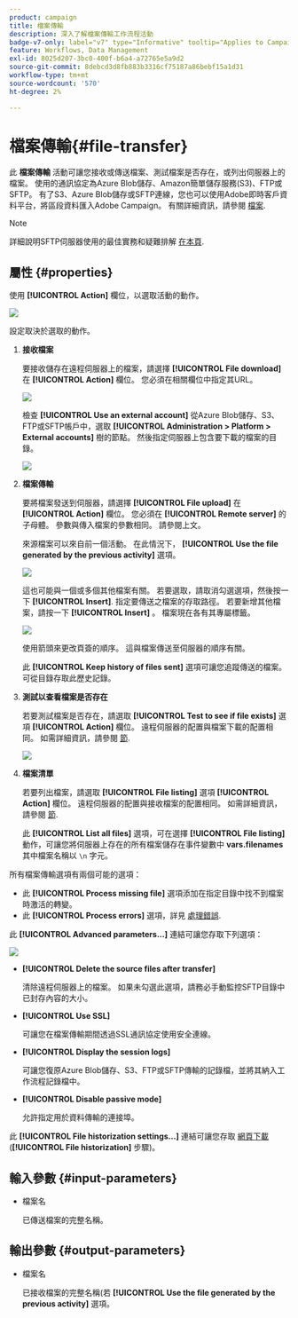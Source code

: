 ```yaml
---
product: campaign
title: 檔案傳輸
description: 深入了解檔案傳輸工作流程活動
badge-v7-only: label="v7" type="Informative" tooltip="Applies to Campaign Classic v7 only"
feature: Workflows, Data Management
exl-id: 8025d207-3bc0-400f-b6a4-a72765e5a9d2
source-git-commit: 8debcd3d8fb883b3316cf75187a86bebf15a1d31
workflow-type: tm+mt
source-wordcount: '570'
ht-degree: 2%

---
```


# 檔案傳輸{#file-transfer}



此 **檔案傳輸** 活動可讓您接收或傳送檔案、測試檔案是否存在，或列出伺服器上的檔案。 使用的通訊協定為Azure Blob儲存、Amazon簡單儲存服務(S3)、FTP或SFTP。
有了S3、Azure Blob儲存或SFTP連線，您也可以使用Adobe即時客戶資料平台，將區段資料匯入Adobe Campaign。 有關詳細資訊，請參閱 [檔案](https://experienceleague.adobe.com/docs/experience-platform/destinations/catalog/email-marketing/adobe-campaign.html).

>[!NOTE]
>
>詳細說明SFTP伺服器使用的最佳實務和疑難排解 [在本頁](../../platform/using/sftp-server-usage.md).

## 屬性 {#properties}

使用 **[!UICONTROL Action]** 欄位，以選取活動的動作。

![](assets/file_transfert_action.png)

設定取決於選取的動作。

1. **接收檔案**

   要接收儲存在遠程伺服器上的檔案，請選擇 **[!UICONTROL File download]** 在 **[!UICONTROL Action]** 欄位。 您必須在相關欄位中指定其URL。

   ![](assets/file_transfert_edit.png)

   檢查 **[!UICONTROL Use an external account]** 從Azure Blob儲存、S3、FTP或SFTP帳戶中，選取 **[!UICONTROL Administration > Platform > External accounts]** 樹的節點。 然後指定伺服器上包含要下載的檔案的目錄。

   ![](assets/file_transfert_edit_external.png)

1. **檔案傳輸**

   要將檔案發送到伺服器，請選擇 **[!UICONTROL File upload]** 在 **[!UICONTROL Action]** 欄位。 您必須在 **[!UICONTROL Remote server]** 的子母體。 參數與傳入檔案的參數相同。 請參閱上文。

   來源檔案可以來自前一個活動。 在此情況下， **[!UICONTROL Use the file generated by the previous activity]** 選項。

   ![](assets/file_transfert_edit_send.png)

   這也可能與一個或多個其他檔案有關。 若要選取，請取消勾選選項，然後按一下 **[!UICONTROL Insert]**. 指定要傳送之檔案的存取路徑。 若要新增其他檔案，請按一下 **[!UICONTROL Insert]** 。 檔案現在各有其專屬標籤。

   ![](assets/file_transfert_source.png)

   使用箭頭來更改頁簽的順序。 這與檔案傳送至伺服器的順序有關。

   此 **[!UICONTROL Keep history of files sent]** 選項可讓您追蹤傳送的檔案。 可從目錄存取此歷史記錄。

1. **測試以查看檔案是否存在**

   若要測試檔案是否存在，請選取 **[!UICONTROL Test to see if file exists]** 選項 **[!UICONTROL Action]** 欄位。 遠程伺服器的配置與檔案下載的配置相同。 如需詳細資訊，請參閱 [節](#properties).

   ![](assets/file_transfert_edit_test.png)

1. **檔案清單**

   若要列出檔案，請選取 **[!UICONTROL File listing]** 選項 **[!UICONTROL Action]** 欄位。 遠程伺服器的配置與接收檔案的配置相同。 如需詳細資訊，請參閱 [節](#properties).

   此 **[!UICONTROL List all files]** 選項，可在選擇 **[!UICONTROL File listing]** 動作，可讓您將伺服器上存在的所有檔案儲存在事件變數中 **vars.filenames** 其中檔案名稱以 `\n` 字元。

所有檔案傳輸選項有兩個可能的選項：

* 此 **[!UICONTROL Process missing file]** 選項添加在指定目錄中找不到檔案時激活的轉變。
* 此 **[!UICONTROL Process errors]** 選項，詳見 [處理錯誤](monitoring-workflow-execution.md#processing-errors).

此 **[!UICONTROL Advanced parameters...]** 連結可讓您存取下列選項：

![](assets/file_transfert_advanced.png)

* **[!UICONTROL Delete the source files after transfer]**

   清除遠程伺服器上的檔案。 如果未勾選此選項，請務必手動監控SFTP目錄中已封存內容的大小。

* **[!UICONTROL Use SSL]**

   可讓您在檔案傳輸期間透過SSL通訊協定使用安全連線。

* **[!UICONTROL Display the session logs]**

   可讓您復原Azure Blob儲存、S3、FTP或SFTP傳輸的記錄檔，並將其納入工作流程記錄檔中。

* **[!UICONTROL Disable passive mode]**

   允許指定用於資料傳輸的連接埠。

此 **[!UICONTROL File historization settings...]** 連結可讓您存取 [網頁下載](web-download.md) (**[!UICONTROL File historization]** 步驟)。

## 輸入參數 {#input-parameters}

* 檔案名

   已傳送檔案的完整名稱。

## 輸出參數 {#output-parameters}

* 檔案名

   已接收檔案的完整名稱(若 **[!UICONTROL Use the file generated by the previous activity]** 選項。
